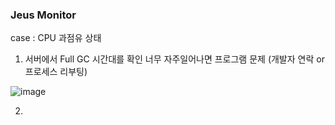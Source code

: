 ### Jeus Monitor

case : CPU 과점유 상태

1. 서버에서 Full GC 시간대를 확인 너무 자주일어나면 프로그램 문제 (개발자 연락 or 프로세스 리부팅)

![image](https://user-images.githubusercontent.com/38831314/141706121-a1a0d59a-df53-40a3-b79b-d296c957697b.png)

2.


